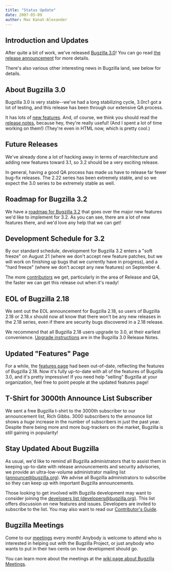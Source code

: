 ```yaml
---
title: "Status Update"
date: 2007-05-09
author: Max Kanat-Alexander
---
```


## Introduction and Updates

After quite a bit of work, we've released [Bugzilla 3.0](/releases/3.0)! You can go read [the release announcement](/news/2007/05/09/release-of-bugzilla-3.0) for more details.

There's also various other interesting news in Bugzilla land, see below for details.

## About Bugzilla 3.0

Bugzilla 3.0 is very stable--we've had a long stabilizing cycle, 3.0rc1 got a lot of testing, and this release has been through our extensive QA process.

It has lots of [new features](/releases/3.0). And, of course, we think you should read the [release notes](/releases/3.0/), because hey, they're really useful! (And I spent a lot of time working on them!) (They're even in HTML now, which is pretty cool.)

## Future Releases

We've already done a lot of hacking away in terms of rearchitecture and adding new features toward 3.1, so 3.2 should be a very exciting release.

In general, having a good QA process has made us have to release far fewer bug-fix releases. The 2.22 series has been extremely stable, and so we expect the 3.0 series to be extremely stable as well.

## Roadmap for Bugzilla 3.2

We have a [roadmap for Bugzilla 3.2](https://wiki.mozilla.org/Bugzilla:Roadmap) that goes over the major new features we'd like to implement for 3.2\. As you can see, there are a lot of new features there, and we'd love any help that we can get!

## Development Schedule for 3.2

By our standard schedule, development for Bugzilla 3.2 enters a "soft freeze" on August 21 (where we don't accept new feature patches, but we will work on finishing up bugs that we currently have in progress), and a "hard freeze" (where we don't accept any new features) on September 4.

The more [contributors](/contribute/) we get, particularly in the area of Release and QA, the faster we can get this release out when it's ready!

## EOL of Bugzilla 2.18

We sent out the EOL announcement for Bugzilla 2.18, so users of Bugzilla 2.18 or 2.18.x should now all know that there won't be any new releases in the 2.18 series, even if there are security bugs discovered in a 2.18 release.

We recommend that all Bugzilla 2.18 users upgrade to 3.0, at their earliest convenience. [Upgrade instructions](/releases/3.0/#v30_upgrading) are in the Bugzilla 3.0 Release Notes.

## Updated "Features" Page

For a while, the [features page](/features/) had been out-of-date, reflecting the features of Bugzilla 2.18\. Now it's fully up-to-date with all of the features of Bugzilla 3.0, and it's pretty impressive! If you need help "selling" Bugzilla at your organization, feel free to point people at the updated features page!

## T-Shirt for 3000th Announce List Subscriber

We sent a free Bugzilla t-shirt to the 3000th subscriber to our announcement list, Rich Gibbs. 3000 subscribers to the announce list shows a _huge_ increase in the number of subscribers in just the past year. Despite there being more and more bug-trackers on the market, Bugzilla is still gaining in popularity!

## Stay Updated About Bugzilla

As usual, we'd like to remind all Bugzilla administrators that to assist them in keeping up-to-date with release announcements and security advisories, we provide an ultra-low-volume administrator mailing list ([announce@bugzilla.org](https://lists.bugzilla.org/cgi-bin/mj_wwwusr?func=lists-full-long&extra=announce)). We advise all Bugzilla administrators to subscribe so they can keep up with important Bugzilla announcements.

Those looking to get involved with Bugzilla development may want to consider joining the [developers list (developers@bugzilla.org)](https://lists.bugzilla.org/cgi-bin/mj_wwwusr?func=lists-long-full&extra=developers). This list offers discussion on new features and issues. Developers are invited to subscribe to the list. You may also want to read our [Contributor's Guide](https://www.bugzilla.org/docs/contributor.html).

## Bugzilla Meetings

Come to our [meetings](https://wiki.mozilla.org/Bugzilla:Meetings) every month! Anybody is welcome to attend who is interested in helping out with the Bugzilla Project, or just anybody who wants to put in their two cents on how development should go.

You can learn more about the meetings at the [wiki page about Bugzilla Meetings](https://wiki.mozilla.org/Bugzilla:Meetings).
